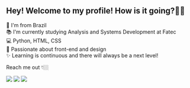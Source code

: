## Hey! Welcome to my profile! How is it going?👋🥰

📍  I'm from Brazil <br>
📚 I'm currently studying Analysis and Systems Development at Fatec <br>
💻 Python, HTML, CSS <br>
🧡 Passionate about front-end and design <br>
✨ Learning is continuous and there will always be a next level!
  
 Reach me out 👇🏼
 
  <a href ="mailto: lariemmerick@gmail.com"><img src="https://img.shields.io/badge/-Gmail-%23EA4335?style=for-the-badge&logo=gmail&logoColor=white" target="_blank"></a>
  <a href="https://www.linkedin.com/in/larissaemmerick/" target="_blank"><img src="https://img.shields.io/badge/-LinkedIn-%230077B5?style=for-the-badge&logo=linkedin&logoColor=white" target="_blank"></a>
  <a href="https://www.instagram.com/lariemmerick/" target="_blank"><img src="https://img.shields.io/badge/-Instagram-%23E4405F?style=for-the-badge&logo=instagram&logoColor=white" target="_blank"></a>
